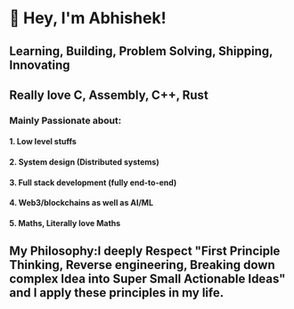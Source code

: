 
# 👋 Hey, I'm Abhishek!  

## Learning, Building, Problem Solving, Shipping, Innovating

## Really love C, Assembly, C++, Rust
### Mainly Passionate about:
#### 1. Low level stuffs
#### 2. System design (Distributed systems)
#### 3. Full stack development (fully end-to-end)
#### 4. Web3/blockchains as well as AI/ML
#### 5. Maths, Literally love Maths

## My Philosophy:I deeply Respect "First Principle Thinking, Reverse engineering, Breaking down complex Idea into Super Small Actionable Ideas" and I apply these principles in my life.

